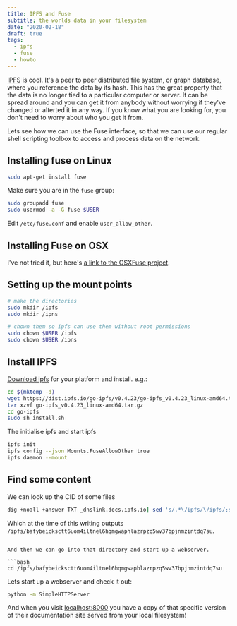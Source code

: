 ```yaml
---
title: IPFS and Fuse
subtitle: the worlds data in your filesystem
date: "2020-02-18"
draft: true
tags:
  - ipfs
  - fuse
  - howto
---
```


[IPFS](https://ipfs.io/) is cool. It's a peer to peer distributed file system, or graph database, where you reference the data by its hash. This has the great property that the data is no longer tied to a particular computer or server.  It can be spread around and you can get it from anybody without worrying if they've changed or alterted it in any way.  If you know what you are looking for, you don't need to worry about who you get it from. 

Lets see how we can use the Fuse interface, so that we can use our regular shell scripting toolbox to access and process data on the network.

## Installing fuse on Linux


```bash
sudo apt-get install fuse
```

Make sure you are in the `fuse` group:

```bash
sudo groupadd fuse
sudo usermod -a -G fuse $USER
```

Edit `/etc/fuse.conf` and enable `user_allow_other`.

## Installing Fuse on OSX

I've not tried it, but here's [a link to the OSXFuse project](https://osxfuse.github.io/).

## Setting up the mount points

```bash
# make the directories
sudo mkdir /ipfs
sudo mkdir /ipns

# chown them so ipfs can use them without root permissions
sudo chown $USER /ipfs
sudo chown $USER /ipns
```

## Install IPFS

[Download ipfs](https://dist.ipfs.io/#go-ipfs) for your platform and install. e.g.:

```bash
cd $(mktemp -d)
wget https://dist.ipfs.io/go-ipfs/v0.4.23/go-ipfs_v0.4.23_linux-amd64.tar.gz
tar xzvf go-ipfs_v0.4.23_linux-amd64.tar.gz
cd go-ipfs
sudo sh install.sh
```

The initialise ipfs and start ipfs

```bash
ipfs init
ipfs config --json Mounts.FuseAllowOther true
ipfs daemon --mount
```

## Find some content

We can look up the CID of some files

```bash
dig +noall +answer TXT _dnslink.docs.ipfs.io| sed 's/.*\/ipfs/\/ipfs/;s/"//'
```

Which at the time of this writing outputs `/ipfs/bafybeicksctt6uom4iltnel6hqmgwaphlazrpzq5wv37bpjnmzintdq7su`.
```

And then we can go into that directory and start up a webserver.

```bash
cd /ipfs/bafybeicksctt6uom4iltnel6hqmgwaphlazrpzq5wv37bpjnmzintdq7su
```

Lets start up a webserver and check it out:

```bash
python -m SimpleHTTPServer
```

And when you visit [localhost:8000](http://localhost:8000) you have a copy of that specific version of their documentation site served from your local filesystem!

